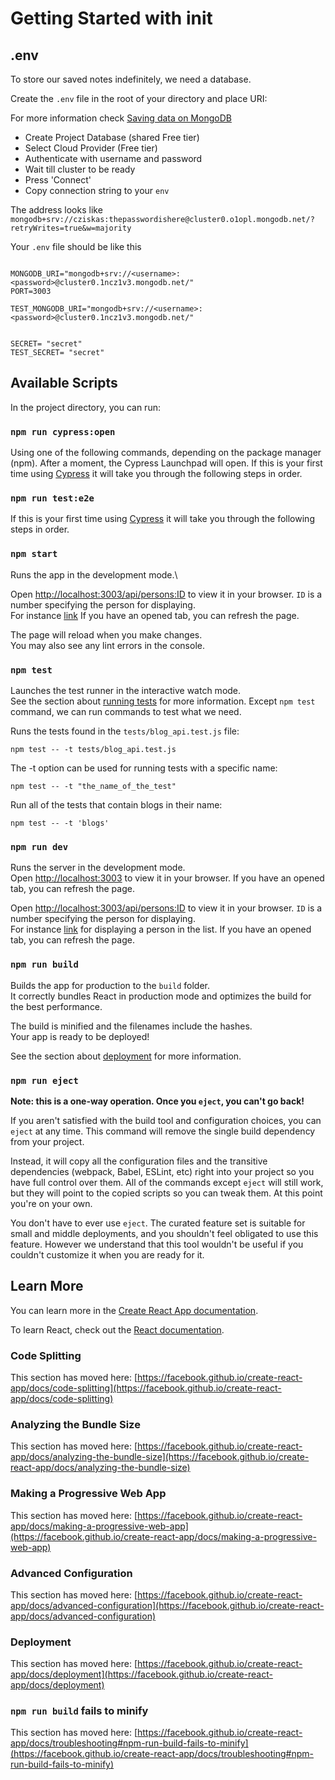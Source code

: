 # Getting Started with init




## .env
To store our saved notes indefinitely, we need a database. 

Create the `.env` file in the root of your directory and place URI:

For more information check [Saving data on MongoDB](https://fullstackopen.com/en/part3/saving_data_to_mongo_db)

* Create Project Database (shared Free tier)
* Select Cloud Provider (Free tier)
* Authenticate with username and password
* Wait till cluster to be ready
* Press 'Connect'
* Copy connection string to your `env`


The address looks like 
`mongodb+srv://cziskas:thepasswordishere@cluster0.o1opl.mongodb.net/?retryWrites=true&w=majority`

Your `.env` file should be like this
```

MONGODB_URI="mongodb+srv://<username>:<password>@cluster0.1ncz1v3.mongodb.net/"
PORT=3003

TEST_MONGODB_URI="mongodb+srv://<username>:<password>@cluster0.1ncz1v3.mongodb.net/"


SECRET= "secret"
TEST_SECRET= "secret"
```


## Available Scripts

In the project directory, you can run:


### `npm run cypress:open`
Using one of the following commands, depending on the package manager (npm). After a moment, the Cypress Launchpad will open.
If this is your first time using [Cypress](https://docs.cypress.io/guides/getting-started/opening-the-app) it will take you through the following steps in order. 

### `npm run test:e2e`
If this is your first time using [Cypress](https://docs.cypress.io/guides/end-to-end-testing/testing-your-app) it will take you through the following steps in order. 

### `npm start`

Runs the app in the development mode.\

Open [http://localhost:3003/api/persons:ID](http://localhost:3003/api/persons) to view it in your browser. 
`ID` is a number specifying the person for displaying.\
For instance [link](http://localhost:3001/api/persons/6426ed27e805657478dcebc8) If you have an opened tab, you can refresh the page.


The page will reload when you make changes.\
You may also see any lint errors in the console.




### `npm test`

Launches the test runner in the interactive watch mode.\
See the section about [running tests](https://facebook.github.io/create-react-app/docs/running-tests) for more information.
Except `npm test` command, we can run commands to test what we need.

Runs the tests found in the `tests/blog_api.test.js` file:
```
npm test -- -t tests/blog_api.test.js
```

The -t option can be used for running tests with a specific name:
```
npm test -- -t "the_name_of_the_test"
```

Run all of the tests that contain blogs in their name:
```
npm test -- -t 'blogs'
```

### `npm run dev`

Runs the server in the development mode.\
Open [http://localhost:3003](http://localhost:3001) to view it in your browser. If you have an opened tab, you can refresh the page.

Open [http://localhost:3003/api/persons:ID](http://localhost:3003/api/persons) to view it in your browser. `ID` is a number specifying the person for displaying.\
For instance [link](http://localhost:3003/api/persons/6426ed27e805657478dcebc8) for displaying a person in the list. 
If you have an opened tab, you can refresh the page.


### `npm run build`

Builds the app for production to the `build` folder.\
It correctly bundles React in production mode and optimizes the build for the best performance.

The build is minified and the filenames include the hashes.\
Your app is ready to be deployed!

See the section about [deployment](https://facebook.github.io/create-react-app/docs/deployment) for more information.

### `npm run eject`

**Note: this is a one-way operation. Once you `eject`, you can't go back!**

If you aren't satisfied with the build tool and configuration choices, you can `eject` at any time. This command will remove the single build dependency from your project.

Instead, it will copy all the configuration files and the transitive dependencies (webpack, Babel, ESLint, etc) right into your project so you have full control over them. All of the commands except `eject` will still work, but they will point to the copied scripts so you can tweak them. At this point you're on your own.

You don't have to ever use `eject`. The curated feature set is suitable for small and middle deployments, and you shouldn't feel obligated to use this feature. However we understand that this tool wouldn't be useful if you couldn't customize it when you are ready for it.

## Learn More

You can learn more in the [Create React App documentation](https://facebook.github.io/create-react-app/docs/getting-started).

To learn React, check out the [React documentation](https://reactjs.org/).

### Code Splitting

This section has moved here: [https://facebook.github.io/create-react-app/docs/code-splitting](https://facebook.github.io/create-react-app/docs/code-splitting)

### Analyzing the Bundle Size

This section has moved here: [https://facebook.github.io/create-react-app/docs/analyzing-the-bundle-size](https://facebook.github.io/create-react-app/docs/analyzing-the-bundle-size)

### Making a Progressive Web App

This section has moved here: [https://facebook.github.io/create-react-app/docs/making-a-progressive-web-app](https://facebook.github.io/create-react-app/docs/making-a-progressive-web-app)

### Advanced Configuration

This section has moved here: [https://facebook.github.io/create-react-app/docs/advanced-configuration](https://facebook.github.io/create-react-app/docs/advanced-configuration)

### Deployment

This section has moved here: [https://facebook.github.io/create-react-app/docs/deployment](https://facebook.github.io/create-react-app/docs/deployment)

### `npm run build` fails to minify

This section has moved here: [https://facebook.github.io/create-react-app/docs/troubleshooting#npm-run-build-fails-to-minify](https://facebook.github.io/create-react-app/docs/troubleshooting#npm-run-build-fails-to-minify)


[^1]: If you are deploying this application to Fly.io/Render, keep in mind that if cross-env is saved as a development dependency, it would cause an application error on your web server. To fix this, change cross-env to a production dependency by running this in the command line


